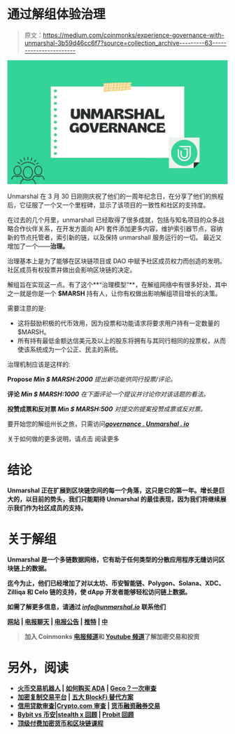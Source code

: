 # 通过解组体验治理

> 原文：<https://medium.com/coinmonks/experience-governance-with-unmarshal-3b59d46cc6f7?source=collection_archive---------63----------------------->

![](img/0efe8a159ead52392c7deaffcae67168.png)

Unmarshal 在 3 月 30 日刚刚庆祝了他们的一周年纪念日，在分享了他们的旅程后，它征服了一个又一个里程碑，显示了该项目的一致性和社区的支持度。

在过去的几个月里，unmarshall 已经取得了很多成就，包括与知名项目的众多战略合作伙伴关系，在开发方面向 API 套件添加更多内容，维护索引器节点，容纳新的节点托管者，索引新的链，以及保持 unmarshall 服务运行的一切。
最近又增加了一个——**治理。**

治理基本上是为了能够在区块链项目或 DAO 中赋予社区成员权力而创造的发明。社区成员有权投票并做出会影响区块链的决定。

解组旨在实现这一点。有了这个**“治理模型”**，在解组网络中有很多好处，其中之一就是你是一个 **$MARSH** 持有人，让你有权做出影响解组项目增长的决策。

需要注意的是:

*   这将鼓励积极的代币效用，因为投票和功能请求将要求用户持有一定数量的$MARSH。
*   所有持有最低金额达信美元及以上的股东将拥有与其同行相同的投票权，从而使该系统成为一个公正、民主的系统。

治理机制应该是这样的:

**Propose *Min $ MARSH:2000*** *提出新功能供同行投票/评论。*

**评论 *Min $ MARSH:1000*** *在下面评论一个提议并讨论你对该话题的看法。*

**投赞成票和反对票
*Min $ MARSH:500*** *对提交的提案投赞成票或反对票。*

要开始您的解组州长之旅，只需访问[***governance . Unmarshal . io***](http://governance.unmarshal.io)

关于如何做的更多说明，请点击 阅读更多[](https://blog.unmarshal.io/unmarshal-governance-model-fef1edddf195)

# **结论**

**Unmarshal 正在扩展到区块链空间的每一个角落，这只是它的第一年。增长是巨大的，以目前的势头，我们只能期待 Unmarshal 的最佳表现，因为我们将继续展示我们作为社区成员的支持。**

# **关于解组**

**Unmarshal 是一个多链数据网络，它有助于任何类型的分散应用程序无缝访问区块链上的数据。**

**迄今为止，他们已经增加了对以太坊、币安智能链、Polygon、Solana、XDC、Zilliqa 和 Celo 链的支持，使 dApp 开发者能够轻松访问链上数据。**

**如需了解更多信息，请通过 *info@unmarshal.io* 联系他们**

**[**网站**](http://unmarshal.io/) **|** [**电报聊天**](https://t.me/Unmarshal_Chat) **|** [**电报公告**](https://t.me/joinchat/RRUIzbuhlA8-6Kjk) **|** [**推特**](https://twitter.com/unmarshal) **|** [**中**](https://medium.com/unmarshal-io)**

> **加入 Coinmonks [电报频道](https://t.me/coincodecap)和 [Youtube 频道](https://www.youtube.com/c/coinmonks/videos)了解加密交易和投资**

# **另外，阅读**

*   **[火币交易机器人](https://coincodecap.com/huobi-trading-bot) | [如何购买 ADA](https://coincodecap.com/buy-ada-cardano) | [Geco？一次审查](https://coincodecap.com/geco-one-review)**
*   **[加密复制交易平台](/coinmonks/top-10-crypto-copy-trading-platforms-for-beginners-d0c37c7d698c) | [五大 BlockFi 替代方案](https://coincodecap.com/blockfi-alternatives)**
*   **[信用贷款审查](https://coincodecap.com/coinloan-review)|[Crypto.com 审查](/coinmonks/crypto-com-review-f143dca1f74c) | [货币融资融券交易](/coinmonks/huobi-margin-trading-b3b06cdc1519)**
*   **[Bybit vs 币安](https://coincodecap.com/bybit-binance-moonxbt)|[stealth x 回顾](/coinmonks/stealthex-review-396c67309988) | [Probit 回顾](https://coincodecap.com/probit-review)**
*   **[顶级付费加密货币和区块链课程](https://coincodecap.com/blockchain-courses)**